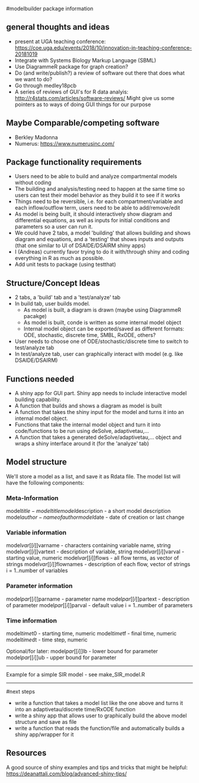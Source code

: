 #modelbuilder package information




## general thoughts and ideas
* present at UGA teaching conference: https://coe.uga.edu/events/2018/10/innovation-in-teaching-conference-20181019
* Integrate with Systems Biology Markup Language (SBML)
* Use DiagrammeR package for graph creation?
* Do (and write/publish?) a review of software out there that does what we want to do?
* Go through medley18pcb
* A series of reviews of GUI's for R data analyis: http://r4stats.com/articles/software-reviews/  Might give us some pointers as to ways of doing GUI things for our purpose

## Maybe Comparable/competing software
* Berkley Madonna
* Numerus: https://www.numerusinc.com/

## Package functionality requirements
* Users need to be able to build and analyze compartmental models without coding
* The building and analysis/testing need to happen at the same time so users can test their model behavior as they build it to see if it works
* Things need to be reversible, i.e. for each compartment/variable and each inflow/outflow term, users need to be able to add/remove/edit
* As model is being built, it should interactively show diagram and differential equations, as well as inputs for initial conditions and parameters so a user can run it.
* We could have 2 tabs, a model 'building' that allows building and shows diagram and equations, and a 'testing' that shows inputs and outputs (that one similar to UI of DSAIDE/DSAIRM shiny apps)
* I (Andreas) currently favor trying to do it with/through shiny and coding everything in R as much as possible.
* Add unit tests to package (using testthat)


## Structure/Concept Ideas
* 2 tabs, a 'build' tab and a 'test/analyze' tab
* In build tab, user builds model. 
    * As model is built, a diagram is drawn (maybe using DiagrammeR pacakge)
    * As model is built, conde is written as some internal model object
    * Internal model object can be exported/saved as different formats: ODE, stochastic, discrete time, SMBL, RxODE, others?
* User needs to choose one of ODE/stochastic/discrete time to switch to test/analyze tab
* In test/analyze tab, user can graphically interact with model (e.g. like DSAIDE/DSAIRM)

## Functions needed
* A shiny app for GUI part. Shiny app needs to include interactive model building capability.
* A function that builds and shows a diagram as model is built
* A function that takes the shiny input for the model and turns it into an internal model object.
* Functions that take the internal model object and turn it into code/functions to be run using deSolve, adaptivetau,...
* A function that takes a generated deSolve/adaptivetau,... object and wraps a shiny interface around it (for the 'analyze' tab)

## Model structure
We'll store a model as a list, and save it as Rdata file. 
The model list will have the following components:

### Meta-Information
model$title - model title
model$description - a short model description
model$author - name of author
model$date - date of creation or last change


### Variable information
model$var[[i]]$varname - characters containing variable name, string
model$var[[i]]$vartext - description of variable, string
model$var[[i]]$varval - starting value, numeric
model$var[[i]]$flows - all flow terms, as vector of strings
model$var[[i]]$flownames - description of each flow, vector of strings
i = 1..number of variables

### Parameter information
model$par[[i]]$parname - parameter name
model$par[[i]]$partext - description of parameter 
model$par[[i]]$parval - default value 
i = 1..number of parameters

### Time information
model$time$t0 - starting time, numeric
model$time$tf - final time, numeric
model$time$dt - time step, numeric


Optional/for later:
model$par[[i]]$lb - lower bound for parameter 
model$par[[i]]$ub - upper bound for parameter 


********
Example for a simple SIR model - see make_SIR_model.R
********


#next steps

* write a function that takes a model list like the one above and turns it into an adaptivetau/discrete time/RxODE function
* write a shiny app that allows user to graphically build the above model structure and save as file
* write a function that reads the function/file and automatically builds a shiny app/wrapper for it



## Resources
A good source of shiny examples and tips and tricks that might be helpful:
https://deanattali.com/blog/advanced-shiny-tips/
